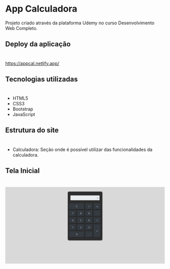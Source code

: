 # App Calculadora
Projeto criado através da plataforma Udemy no curso Desenvolvimento Web Completo.
## Deploy da aplicação
#
https://appcal.netlify.app/

## Tecnologias utilizadas
#
+ HTML5
+ CSS3
+ Bootstrap
+ JavaScript

## Estrutura do site
#
+ Calculadora: Seção onde é possível utilizar das funcionalidades da calculadora.

## Tela Inicial
#
<img src= ".github/Calculadora.png">
